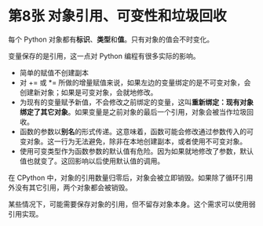 # 第8张 对象引用、可变性和垃圾回收

每个 Python 对象都有**标识**、**类型**和**值**。只有对象的值会不时变化。

变量保存的是引用，这一点对 Python 编程有很多实际的影响。

- 简单的赋值不创建副本
- 对 += 或 *= 所做的增量赋值来说，如果左边的变量绑定的是不可变对象，会创建新对象；如果是可变对象，会就地修改。
- 为现有的变量赋予新值，不会修改之前绑定的变量，这叫**重新绑定：现有对象绑定了其它对象**。如果变量是之前对象的最后一个引用，对象会被当作垃圾回收。
- 函数的参数以**别名**的形式传递。这意味着，函数可能会修改通过参数传入的可变对象。这一行为无法避免，除非在本地创建副本，或者使用不可变对象。
- 使用可变类型作为函数参数的默认值有危险。因为如果就地修改了参数，默认值也就变了。这回影响以后使用默认值的调用。

在 CPython 中，对象的引用数量归零后，对象会被立即销毁。如果除了循环引用外没有其它引用，两个对象都会被销毁。

某些情况下，可能需要保存对象的引用，但不留存对象本身。这个需求可以使用弱引用实现。
